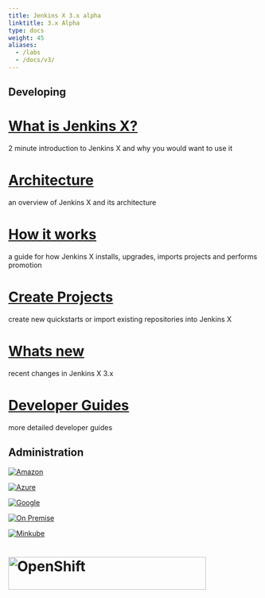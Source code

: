 ```yaml
---
title: Jenkins X 3.x alpha
linktitle: 3.x Alpha
type: docs
weight: 45
aliases:
  - /labs
  - /docs/v3/
---
```



## Developing

<div class="row">
  <div class="col-sm-4">
    <div class="card text-center h-100">
      <div class="card-body align-center">
        <h1 class="card-title">
          <a href="/docs/v3/about/what" title="What is Jenkins X and why would I use it">What is Jenkins X?</a>          
        </h1>
        <p class="card-text align-bottom">2 minute introduction to Jenkins X and why you would want to use it</p>
      </div>
    </div>
  </div>
  <div class="col-sm-4">
    <div class="card text-center h-100">
      <div class="card-body align-center">
        <h1 class="card-title">
          <a href="/docs/v3/about/overview/" title="Overview of Jenkins X and its architecture">Architecture</a>          
        </h1>
        <p class="card-text align-bottom">an overview of Jenkins X and its architecture</p>
      </div>
    </div>
  </div>
  <div class="col-sm-4">
    <div class="card text-center h-100">
      <div class="card-body align-center">
        <h1 class="card-title">
          <a href="/docs/v3/about/how-it-works/" title="How Jenkins X works">How it works</a>          
        </h1>
        <p class="card-text align-bottom">a guide for how Jenkins X installs, upgrades, imports projects and performs promotion</p>
      </div>
    </div>
  </div>
</div>

<div class="row pt-4">
  <div class="col-sm-4">
    <div class="card text-center h-100">
      <div class="card-body align-center">
        <h1 class="card-title">
          <a href="/docs/v3/develop/create-project/" title="create quickstarts or import new repositories">Create Projects</a>          
        </h1>
        <p class="card-text align-bottom">create new quickstarts or import existing repositories into Jenkins X</p>
      </div>
    </div>
  </div> 
  <div class="col-sm-4">
    <div class="card text-center h-100">
      <div class="card-body align-center">
        <h1 class="card-title">
          <a href="/docs/v3/about/changes/" title="what has changed">Whats new</a>          
        </h1>
        <p class="card-text align-bottom">recent changes in Jenkins X 3.x</p>
      </div>
    </div>
  </div>
  <div class="col-sm-4">
    <div class="card text-center h-100">
      <div class="card-body align-center">
        <h1 class="card-title">
          <a href="/docs/v3/develop/" title="GCP with GKE">Developer Guides</a>          
        </h1>
        <p class="card-text align-bottom">more detailed developer guides</p>
      </div>
    </div>
  </div>
</div>


## Administration

<div class="row">
  <div class="col-sm-4">
    <div class="card text-center align-center h-100">
      <div class="card-body align-center">
        <p class="card-text text-center">
          <a href="/docs/v3/getting-started/eks/" title="setup Jenkins X on Amazon cloud with EKS">
            <img alt="Amazon" src="/images/logo/aws.svg" style="float: none;"/>
          </a>
        </p>
      </div>
    </div>
  </div>
  <div class="col-sm-4">
    <div class="card text-center align-center h-100">
      <div class="card-body align-center">
        <p class="card-text text-center">
          <a href="/docs/v3/getting-started/azure/" title="setup Jenkins X on Azure cloud with AKS">
            <img alt="Azure" src="/images/logo/azure.svg" style="float: none;"/>
          </a>
        </p>
      </div>
    </div>
  </div>
  <div class="col-sm-4">
    <div class="card text-center align-center h-100">
      <div class="card-body align-center">
        <p class="card-text text-center">
          <a href="/docs/v3/getting-started/gke/" title="setup Jenkins X on Google Cloud with GKE">
            <img alt="Google" src="/images/logo/gcp.svg" style="float: none;"/>
          </a>
        </p>
      </div>
    </div>
  </div>
</div>

<div class="row pt-4">
  <div class="col-sm-4">
    <div class="card text-center align-center h-100">
      <div class="card-body align-center">
        <p class="card-text text-center">
          <a href="/docs/v3/getting-started/on-premise/" title="setup Jenkins X on any Kubernetes cluster without cloud resources">
            <img alt="On Premise" src="/images/logo/k8s.svg" style="float: none;"/>
          </a>
        </p>
      </div>
    </div>
  </div>
  <div class="col-sm-4">
    <div class="card text-center align-center h-100">
      <div class="card-body align-center">
        <p class="card-text text-center">
          <a href="/docs/v3/getting-started/minikube/" title="setup Jenkins X on your laptop">
            <img alt="Minkube" src="/images/logo/minikube.svg" style="float: none;"/>
          </a>
        </p>
      </div> 
    </div>
  </div>
  <div class="col-sm-4">
    <div class="card text-center align-center h-100">
      <div class="card-body align-center">
        <h1 class="card-title">
          <a href="/docs/v3/getting-started/openshift/" title="setup Jenkins X on OpenShift">
            <img width="397" height="66" alt="OpenShift" src="/images/logo/openshift.png" style="float: none;"/> 
          </a>          
        </h1>
      </div>
    </div>
  </div>
</div>

